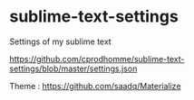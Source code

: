 # sublime-text-settings


Settings of my sublime text

https://github.com/cprodhomme/sublime-text-settings/blob/master/settings.json


Theme : https://github.com/saadq/Materialize
